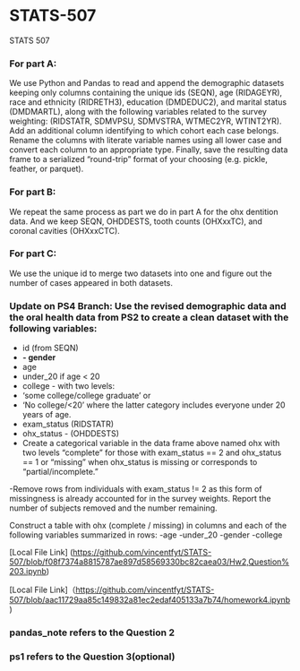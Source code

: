 # STATS-507
STATS 507


### For part A: 
We use Python and Pandas to read and append the demographic datasets keeping only columns containing the unique ids (SEQN), age (RIDAGEYR), race and ethnicity (RIDRETH3), education (DMDEDUC2), and marital status (DMDMARTL), along with the following variables related to the survey weighting: (RIDSTATR, SDMVPSU, SDMVSTRA, WTMEC2YR, WTINT2YR). Add an additional column identifying to which cohort each case belongs. Rename the columns with literate variable names using all lower case and convert each column to an appropriate type. Finally, save the resulting data frame to a serialized “round-trip” format of your choosing (e.g. pickle, feather, or parquet).



### For part B: 
We repeat the same process as part we do in part A for the ohx dentition data. And we keep SEQN, OHDDESTS, tooth counts (OHXxxTC), and coronal cavities (OHXxxCTC).


### For part C: 
We use the unique id to merge two datasets into one and figure out the number of cases appeared in both datasets.


### **Update on PS4 Branch: Use the revised demographic data and the oral health data from PS2 to create a clean dataset with the following variables:**
- id (from SEQN)
- **- gender**
- age
- under_20 if age < 20
- college - with two levels:
- ‘some college/college graduate’ or
- ‘No college/<20’ where the latter category includes everyone under 20 years of age.
- exam_status (RIDSTATR)
- ohx_status - (OHDDESTS)
- Create a categorical variable in the data frame above named ohx with two levels “complete” for those with exam_status == 2 and ohx_status == 1 or “missing” when ohx_status is missing or corresponds to “partial/incomplete.”


-Remove rows from individuals with exam_status != 2 as this form of missingness is already accounted for in the survey weights. Report the number of subjects removed and the number remaining.


Construct a table with ohx (complete / missing) in columns and each of the following variables summarized in rows:
-age
-under_20
-gender
-college

[Local File Link] (https://github.com/vincentfyt/STATS-507/blob/f08f7374a8815787ae897d58569330bc82caea03/Hw2,Question%203.ipynb)


[Local File Link]（https://github.com/vincentfyt/STATS-507/blob/aac11729aa85c149832a81ec2edaf405133a7b74/homework4.ipynb)


### **pandas_note refers to the Question 2**


### **ps1 refers to the Question 3(optional)**

